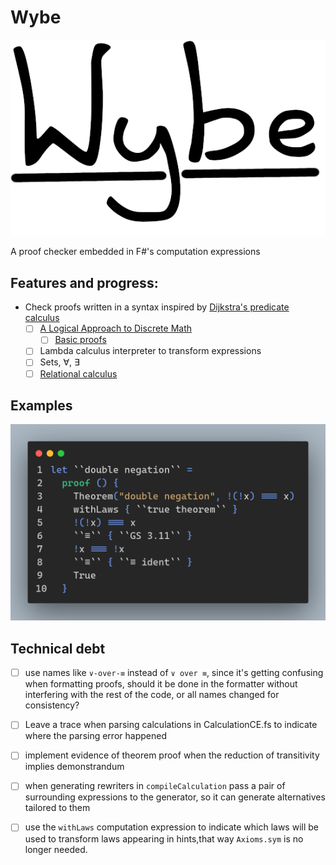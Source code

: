# Wybe

![Wybe](./documents/images/wybe_logo.png)

A proof checker embedded in F#'s computation expressions

## Features and progress:

- Check proofs written in a syntax inspired by [Dijkstra's predicate calculus][0]
  - [ ] [A Logical Approach to Discrete Math][1]
    - [ ] [Basic proofs](./Wybe/GriesSchneider/Theorems.fs)
  - [ ] Lambda calculus interpreter to transform expressions
  - [ ] Sets, ∀, ∃
  - [ ] [Relational calculus][2]

## Examples

![Double Negation](./documents//images/double_negation.png)

[0]: https://www.cs.utexas.edu/users/EWD/transcriptions/EWD13xx/EWD1300.html
[1]: https://books.google.de/books/about/A_Logical_Approach_to_Discrete_Math.html?id=ZWTDQ6H6gsUC
[2]: http://www.mathmeth.com/files/calc_collection.pdf

## Technical debt

- [ ] use names like `∨-over-≡` instead of `∨ over ≡`, since it's getting confusing when formatting proofs, should it be done in the formatter without interfering with the rest of the code, or all names changed for consistency?

- [ ] Leave a trace when parsing calculations in CalculationCE.fs to indicate where the parsing error happened

- [ ] implement evidence of theorem proof when the reduction of transitivity implies demonstrandum

- [ ] when generating rewriters in `compileCalculation` pass a pair of surrounding expressions to the generator, so it can generate alternatives tailored to them

- [ ] use the `withLaws` computation expression to indicate which laws will be used to transform laws appearing in hints,that way `Axioms.sym` is no longer needed. 